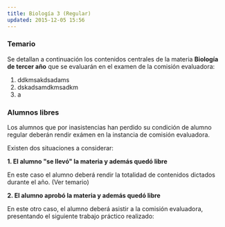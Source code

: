 ```yaml
---
title: Biología 3 (Regular)
updated: 2015-12-05 15:56
---
```


### Temario
Se detallan a continuación los contenidos centrales de la materia **Biología de tercer año** que se evaluarán en el examen de la comisión evaluadora: 

1. ddkmsakdsadams
2. dskadsamdkmsadkm
3. a

### Alumnos libres

Los alumnos que por inasistencias han perdido su condición de alumno regular deberán rendir exámen en la instancia de comisión evaluadora. 

Existen dos situaciones a considerar: 

**1. El alumno "se llevó" la materia y además quedó libre**

En este caso el alumno deberá rendir la totalidad de contenidos dictados durante el año. (Ver temario)

**2. El alumno aprobó la materia y además quedó libre**

En este otro caso, el alumno deberá asistir a la comisión evaluadora, presentando el siguiente trabajo práctico realizado: 



 


